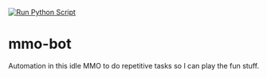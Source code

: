 [![Run Python Script](https://github.com/stimpie007/mmo-bot/actions/workflows/run.yml/badge.svg)](https://github.com/stimpie007/mmo-bot/actions/workflows/run.yml)

# mmo-bot
Automation in this idle MMO to do repetitive tasks so I can play the fun stuff.
